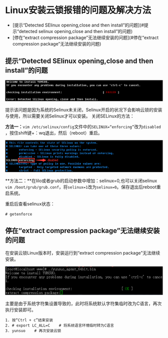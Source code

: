 # Linux安装云锁报错的问题及解决方法

- [提示“Detected SElinux opening,close and then install”的问题](#提示“detected selinux opening,close and then install”的问题)
- [停在“extract compression package”无法继续安装的问题](#停在“extract compression package”无法继续安装的问题)

## 提示“Detected SElinux opening,close and then install”的问题

![](/assets/q1901.png)

提示该问题是因为系统的Selinux未关闭，Selinux开启的状况下会影响云锁的安装与使用，所以需要关闭Selinux才可以安装。
关闭SELinux的方法：

**方法一：**`vim /etc/selinux/config`文件中的`SELINUX=“enforcing”`改为`disabled` ，按住shift键+：wq退出，然后（reboot）重启。

![](/assets/q1902.png) 

**方法二：**在lilo或者grub的启动参数中增加：selinux=0,也可以关闭selinux
`vim /boot/grub/grub.conf`，将`selinux=1`改为`selinux=0`。保存退出后reboot重启系统。

重启后查看selinux状态：

`# getenforce`

## 停在“extract compression package”无法继续安装的问题

在安装云锁Linux版本时，安装运行到“extract compression package”无法继续安装。

![](/assets/q1903.png)

主要是由于系统字符集设置导致的，此时将系统默认字符集临时改为C语言，再次执行安装即可。

```
1. 按“Ctrl + c”结束安装
2. # export LC_ALL=C    # 将系统语言环境临时转为C语言
3. yunsuo    # 再次安装云锁
